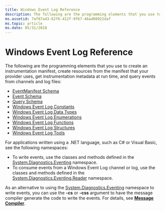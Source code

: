 ```yaml
---
title: Windows Event Log Reference
description: The following are the programming elements that you use to create an instrumentation manifest, create resources from the manifest that your provider uses, get instrumentation metadata at run time, and query events from channels and log files
ms.assetid: 7af07a43-62f6-412f-9f67-46ad08922daf
ms.topic: article
ms.date: 05/31/2018
---
```


# Windows Event Log Reference

The following are the programming elements that you use to create an instrumentation manifest, create resources from the manifest that your provider uses, get instrumentation metadata at run time, and query events from channels and log files:

-   [EventManifest Schema](eventmanifestschema-schema.md)
-   [Event Schema](eventschema-schema.md)
-   [Query Schema](queryschema-schema.md)
-   [Windows Event Log Constants](windows-event-log-constants.md)
-   [Windows Event Log Data Types](windows-event-log-data-types.md)
-   [Windows Event Log Enumerations](windows-event-log-enumerations.md)
-   [Windows Event Log Functions](windows-event-log-functions.md)
-   [Windows Event Log Structures](windows-event-log-structures.md)
-   [Windows Event Log Tools](windows-event-log-tools.md)

For applications written using a .NET language, such as C# or Visual Basic, see the following namespaces:

-   To write events, use the classes and methods defined in the [System.Diagnostics.Eventing](https://go.microsoft.com/fwlink/p/?linkid=206020) namespace.
-   To consume events from a Windows Event Log channel or log, use the classes and methods defined in the [System.Diagnostics.Eventing.Reader](https://go.microsoft.com/fwlink/p/?linkid=206022) namespace.

As an alternative to using the [System.Diagnostics.Eventing](https://go.microsoft.com/fwlink/p/?linkid=206020) namespace to write events, you can use the **-cs** or **-css** argument to have the message compiler generate the code to write the events. For details, see [**Message Compiler**](message-compiler--mc-exe-.md).

 

 




